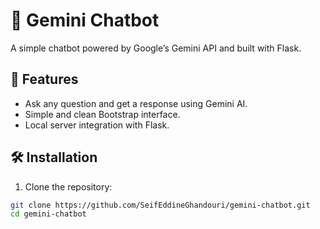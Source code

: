 # 🤖 Gemini Chatbot

A simple chatbot powered by Google’s Gemini API and built with Flask.

## 🚀 Features

- Ask any question and get a response using Gemini AI.
- Simple and clean Bootstrap interface.
- Local server integration with Flask.

## 🛠️ Installation

1. Clone the repository:

```bash
git clone https://github.com/SeifEddineGhandouri/gemini-chatbot.git
cd gemini-chatbot
